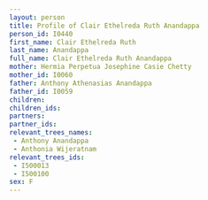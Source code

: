 ```yaml
---
layout: person
title: Profile of Clair Ethelreda Ruth Anandappa
person_id: I0440
first_name: Clair Ethelreda Ruth
last_name: Anandappa
full_name: Clair Ethelreda Ruth Anandappa
mother: Hermia Perpetua Josephine Casie Chetty
mother_id: I0060
father: Anthony Athenasias Anandappa
father_id: I0059
children:
children_ids:
partners:
partner_ids:
relevant_trees_names:
 - Anthony Anandappa
 - Anthonia Wijeratnam
relevant_trees_ids:
 - I500013
 - I500100
sex: F
---
```


